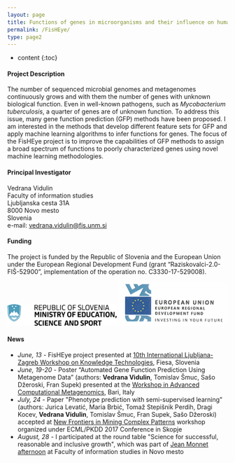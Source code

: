 ```yaml
---
layout: page
title: Functions of genes in microorganisms and their influence on human health (FisHEye)
permalink: /FisHEye/
type: page2
---
```


* content
{:toc}

#### Project Description
The number of sequenced microbial genomes and metagenomes continuously grows and with them the number of genes with unknown biological function. Even in well-known pathogens, such as *Mycobacterium tuberculosis*, a quarter of genes are of unknown function. To address this issue, many gene function prediction (GFP) methods have been proposed. I am interested in the methods that develop different feature sets for GFP and apply machine learning algorithms to infer functions for genes. The focus of the FisHEye project is to improve the capabilities of GFP methods to assign a broad spectrum of functions to poorly characterized genes using novel machine learning methodologies.

#### Principal Investigator
Vedrana Vidulin<br>
Faculty of information studies<br>
Ljubljanska cesta 31A<br>
8000 Novo mesto<br>
Slovenia<br>
e-mail: [vedrana.vidulin@fis.unm.si](mailto:vedrana.vidulin@fis.unm.si)

#### Funding
The project is funded by the Republic of Slovenia and the European Union under the European Regional Development Fund (grant “Raziskovalci-2.0-FIŠ-52900”, implementation of the operation no. C3330-17-529008).

![Republic of Slovenia, Ministry of Education, Science and Sport](/images/MIZS.png) ![European Union, European Regional Development Fund](/images/EU-regional-development-fund.png)

#### News
- *June, 13* - FisHEye project presented at [10th International Ljubljana-Zagreb Workshop on Knowledge Technologies](http://lis.irb.hr/KT2017), Fiesa, Slovenia
- *June, 19-20* - Poster “Automated Gene Function Prediction Using Metagenome Data” (authors: **Vedrana Vidulin**, Tomislav Šmuc, Sašo Džeroski, Fran Supek) presented at the [Workshop in Advanced Computational Metagenomics](https://elixir-iib-training.github.io/website/2017/06/19/metagenomics-workshop-and-school-bari.html), Bari, Italy
- *July, 24* - Paper "Phenotype prediction with semi-supervised learning" (authors: Jurica Levatić, Maria Brbić, Tomaž Stepišnik Perdih, Dragi Kocev, **Vedrana Vidulin**, Tomislav Šmuc, Fran Supek, Sašo Džeroski) accepted at [New Frontiers in Mining Complex Patterns](http://www.di.uniba.it/~loglisci/NFmcp17/program.html) workshop organized under ECML/PKDD 2017 Conference in Skopje
- *August, 28* - I participated at the round table "Science for successful, reasonable and inclusive growth", which was part of [Jean Monnet afternoon](http://www.fis.unm.si/si/dogodki-in-novice/novice/vabljeni-na-jean-monnet-popoldne/4867) at Faculty of information studies in Novo mesto
